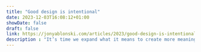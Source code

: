 ```yaml
---
title: "Good design is intentional"
date: 2023-12-03T16:08:12+01:00
showDate: false
draft: false
link: https://jonyablonski.com/articles/2023/good-design-is-intentional/
description : "It’s time we expand what it means to create more meaningful relationships between people and technology by considering the intentionality of the products we build."
---
```

